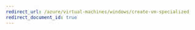 ```yaml
---
redirect_url: /azure/virtual-machines/windows/create-vm-specialized
redirect_document_id: true
---
```

